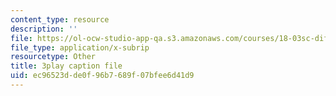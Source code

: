 ```yaml
---
content_type: resource
description: ''
file: https://ol-ocw-studio-app-qa.s3.amazonaws.com/courses/18-03sc-differential-equations-fall-2011/ec96523dde0f96b7689f07bfee6d41d9_xWa5_OXI6VM.srt
file_type: application/x-subrip
resourcetype: Other
title: 3play caption file
uid: ec96523d-de0f-96b7-689f-07bfee6d41d9
---
```

